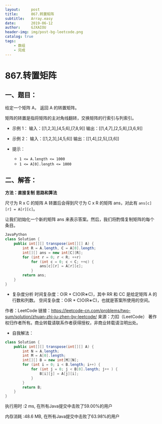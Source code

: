 ```yaml
---
layout:     post
title:      867.转置矩阵
subtitle:   Array.easy
date:       2019-06-12
author:     GJXAIOU
header-img: img/post-bg-leetcode.png
catalog: true
tags:
    - 数组
	- 完成 
---
```


# 867.转置矩阵

## 一、题目：

给定一个矩阵 A， 返回 A 的转置矩阵。

矩阵的转置是指将矩阵的主对角线翻转，交换矩阵的行索引与列索引。


- 示例 1：
输入：[[1,2,3],[4,5,6],[7,8,9]]
输出：[[1,4,7],[2,5,8],[3,6,9]]

- 示例 2：
输入：[[1,2,3],[4,5,6]]
输出：[[1,4],[2,5],[3,6]]


- 提示：
  - `1 <= A.length <= 1000`
  - `1 <= A[0].length <= 1000`



##  二、解答：


**方法：直接复制**
**思路和算法**

尺寸为 R x C 的矩阵 A 转置后会得到尺寸为 C x R 的矩阵 ans，对此有 `ans[c][r] = A[r][c]`。

让我们初始化一个新的矩阵 ans 来表示答案。然后，我们将酌情复制矩阵的每个条目。
```java
JavaPython
class Solution {
    public int[][] transpose(int[][] A) {
        int R = A.length, C = A[0].length;
        int[][] ans = new int[C][R];
        for (int r = 0; r < R; ++r)
            for (int c = 0; c < C; ++c) {
                ans[c][r] = A[r][c];
            }
        return ans;
    }
}

```

- 复杂度分析
时间复杂度：O(R * C)O(R∗C)，其中 RR 和 CC 是给定矩阵 A 的行数和列数。
空间复杂度：O(R * C)O(R∗C)，也就是答案所使用的空间。

作者：LeetCode
链接：https://leetcode-cn.com/problems/two-sum/solution/zhuan-zhi-ju-zhen-by-leetcode/
来源：力扣（LeetCode）
著作权归作者所有。商业转载请联系作者获得授权，非商业转载请注明出处。



- 自我解法：
```java
class Solution {
    public int[][] transpose(int[][] A) {
        int N = A.length;
        int M = A[0].length;
        int[][] B = new int[M][N];
        for (int i = 0; i < B.length; i++) {
            for (int j = 0; j < B[0].length; j++ ) {
                B[i][j] = A[j][i];
            }
        }
        return B;
    }
}
```

执行用时 :2 ms, 在所有Java提交中击败了59.00%的用户

内存消耗 :48.6 MB, 在所有Java提交中击败了63.98%的用户


